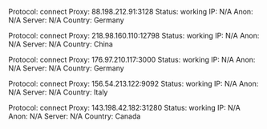 Protocol: connect
Proxy: 88.198.212.91:3128
Status: working
IP: N/A
Anon: N/A
Server: N/A
Country: Germany

Protocol: connect
Proxy: 218.98.160.110:12798
Status: working
IP: N/A
Anon: N/A
Server: N/A
Country: China

Protocol: connect
Proxy: 176.97.210.117:3000
Status: working
IP: N/A
Anon: N/A
Server: N/A
Country: Germany

Protocol: connect
Proxy: 156.54.213.122:9092
Status: working
IP: N/A
Anon: N/A
Server: N/A
Country: Italy

Protocol: connect
Proxy: 143.198.42.182:31280
Status: working
IP: N/A
Anon: N/A
Server: N/A
Country: Canada


